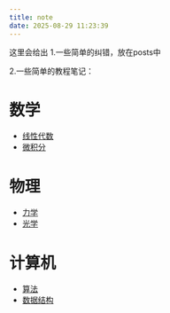 ```yaml
---
title: note
date: 2025-08-29 11:23:39
---
```


这里会给出
1.一些简单的纠错，放在posts中

2.一些简单的教程笔记：

# 数学
- [线性代数](/note/math/linear-algebra/)
- [微积分](./math/calculus/)

# 物理
- [力学](./physics/manybody/)
- [光学](../note/physics/manybody/)

# 计算机
- [算法](/note/cs/algorithms/)
- [数据结构](/note/cs/data-structures/)
